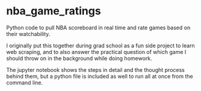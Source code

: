 # nba_game_ratings
Python code to pull NBA scoreboard in real time and rate games based on their watchability.

I originally put this together during grad school as a fun side project to learn web scraping, and to also answer the practical question of which game I should throw on in the background while doing homework.

The jupyter notebook shows the steps in detail and the thought process behind them, but a python file is included as well to run all at once from the command line.
